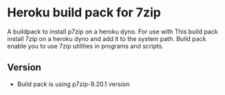 # Heroku build pack for 7zip

A buildpack to install p7zip on a heroku dyno. For use with
This build pack install 7zip on a heroku dyno and add it to the system path.
Build pack enable you to use 7zip utilities in programs and scripts.

## Version

- Build pack is using p7zip-9.20.1 version
